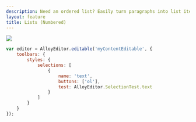 ```yaml
---
description: Need an ordered list? Easily turn paragraphs into list items with this button.
layout: feature
title: Lists (Numbered)
---
```

<div class="thumbnail">
  <img class="img img-polaroid" src="/images/features/button-ol.gif"/>
</div>

```javascript
var editor = AlloyEditor.editable('myContentEditable', {
	toolbars: {
		styles: {
			selections: [
				{
					name: 'text',
					buttons: ['ol'],
					test: AlloyEditor.SelectionTest.text
				}
			]
		}
	}
});
```